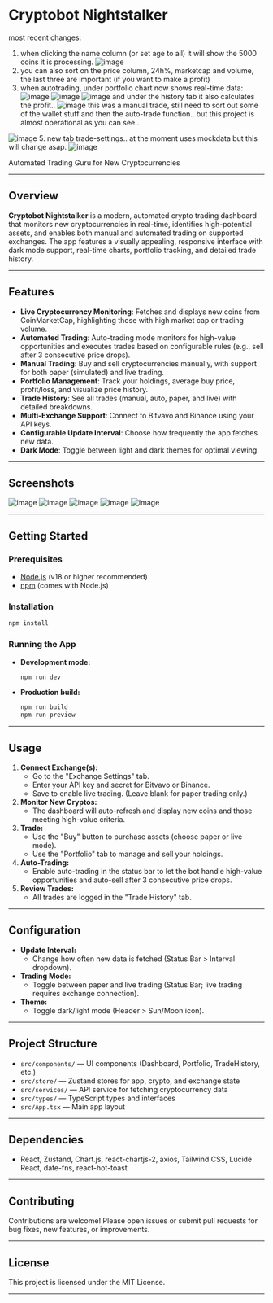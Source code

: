 # Cryptobot Nightstalker
most recent changes:
1. when clicking the name column (or set age to all) it will show the 5000 coins it is processing.
![image](https://github.com/user-attachments/assets/4e053d23-20d5-4b1e-842e-8a65394aeae0)
2. you can also sort on the price column, 24h%, marketcap and volume, the last three are important (if you want to make a profit)
3. when autotrading, under portfolio chart now shows real-time data:
![image](https://github.com/user-attachments/assets/73cb55da-bca9-4645-aeeb-7ca990e16f08)
![image](https://github.com/user-attachments/assets/8c40c971-67b9-457b-86cd-f98cc7711954)
![image](https://github.com/user-attachments/assets/fa683883-0153-4953-aa72-c57d8feef6e1)
and under the history tab it also calculates the profit.. 
![image](https://github.com/user-attachments/assets/96be94ab-141d-40a8-a2aa-31da9e2fefe8)
this was a manual trade, still  need to sort out some of the wallet stuff and then the auto-trade function.. but this project is almost operational as you can  see..

![image](https://github.com/user-attachments/assets/12514dc9-7288-4a13-8786-108c692c9d3a)
5. new tab trade-settings.. at the moment uses mockdata but this will change asap.
![image](https://github.com/user-attachments/assets/e1520980-a7f7-4280-9f8c-27c33bc8c639)

Automated Trading Guru for New Cryptocurrencies

---

## Overview

**Cryptobot Nightstalker** is a modern, automated crypto trading dashboard that monitors new cryptocurrencies in real-time, identifies high-potential assets, and enables both manual and automated trading on supported exchanges. The app features a visually appealing, responsive interface with dark mode support, real-time charts, portfolio tracking, and detailed trade history.

---

## Features

- **Live Cryptocurrency Monitoring**: Fetches and displays new coins from CoinMarketCap, highlighting those with high market cap or trading volume.
- **Automated Trading**: Auto-trading mode monitors for high-value opportunities and executes trades based on configurable rules (e.g., sell after 3 consecutive price drops).
- **Manual Trading**: Buy and sell cryptocurrencies manually, with support for both paper (simulated) and live trading.
- **Portfolio Management**: Track your holdings, average buy price, profit/loss, and visualize price history.
- **Trade History**: See all trades (manual, auto, paper, and live) with detailed breakdowns.
- **Multi-Exchange Support**: Connect to Bitvavo and Binance using your API keys.
- **Configurable Update Interval**: Choose how frequently the app fetches new data.
- **Dark Mode**: Toggle between light and dark themes for optimal viewing.

---

## Screenshots

![image](https://github.com/user-attachments/assets/6990950e-1d6d-4168-a2e2-a90cf88a1bfc)
![image](https://github.com/user-attachments/assets/78b84ca5-2223-424c-a018-54954bde9143)
![image](https://github.com/user-attachments/assets/29d3a5f2-e424-4a9b-873b-4268f30922f3)
![image](https://github.com/user-attachments/assets/1acf531d-5dda-4698-8ff9-455ca9b583ee)
![image](https://github.com/user-attachments/assets/4c06aaca-4014-4731-ac59-4d2e8635dbb1)

---

## Getting Started

### Prerequisites
- [Node.js](https://nodejs.org/) (v18 or higher recommended)
- [npm](https://www.npmjs.com/) (comes with Node.js)

### Installation
```bash
npm install
```

### Running the App
- **Development mode:**
  ```bash
  npm run dev
  ```
- **Production build:**
  ```bash
  npm run build
  npm run preview
  ```

---

## Usage

1. **Connect Exchange(s):**
   - Go to the "Exchange Settings" tab.
   - Enter your API key and secret for Bitvavo or Binance.
   - Save to enable live trading. (Leave blank for paper trading only.)
2. **Monitor New Cryptos:**
   - The dashboard will auto-refresh and display new coins and those meeting high-value criteria.
3. **Trade:**
   - Use the "Buy" button to purchase assets (choose paper or live mode).
   - Use the "Portfolio" tab to manage and sell your holdings.
4. **Auto-Trading:**
   - Enable auto-trading in the status bar to let the bot handle high-value opportunities and auto-sell after 3 consecutive price drops.
5. **Review Trades:**
   - All trades are logged in the "Trade History" tab.

---

## Configuration

- **Update Interval:**
  - Change how often new data is fetched (Status Bar > Interval dropdown).
- **Trading Mode:**
  - Toggle between paper and live trading (Status Bar; live trading requires exchange connection).
- **Theme:**
  - Toggle dark/light mode (Header > Sun/Moon icon).

---

## Project Structure

- `src/components/` — UI components (Dashboard, Portfolio, TradeHistory, etc.)
- `src/store/` — Zustand stores for app, crypto, and exchange state
- `src/services/` — API service for fetching cryptocurrency data
- `src/types/` — TypeScript types and interfaces
- `src/App.tsx` — Main app layout

---

## Dependencies

- React, Zustand, Chart.js, react-chartjs-2, axios, Tailwind CSS, Lucide React, date-fns, react-hot-toast

---

## Contributing

Contributions are welcome! Please open issues or submit pull requests for bug fixes, new features, or improvements.

---

## License

This project is licensed under the MIT License.

---
